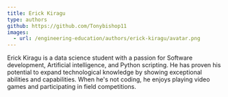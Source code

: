 ```yaml
---
title: Erick Kiragu
type: authors
github: https://github.com/Tonybishop11
images:
  - url: /engineering-education/authors/erick-kiragu/avatar.png
---
```

Erick Kiragu is a data science student with a passion for Software development, Artificial intelligence, and Python scripting. He has proven his potential to expand technological knowledge by showing exceptional abilities and capabilities. When he's not coding, he enjoys playing video games and participating in field competitions.
